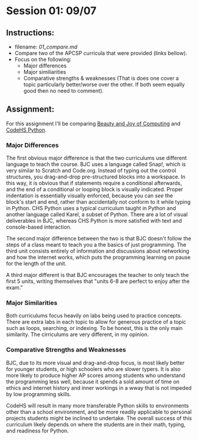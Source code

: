 # Session 01: 09/07
## Instructions:
* filename: *01_compare.md*
* Compare two of the APCSP curricula that were provided (links bellow).
* Focus on the following:
  * Major differences
  * Major similiarities
  * Comparative strengths & weaknesses (That is does one cover a topic particularly better/worse over the other. If both seem equally good then no need to comment).

## Assignment:
For this assignment I'll be comparing [Beauty and Joy of Computing](https://bjc.edc.org/bjc-r/course/bjc4nyc.html) and [CodeHS Python](https://codehs.com/uploads/f40041ef134075e10ee0106a0861abe1).

### Major Differences
The first obvious major difference is that the two curriculums use different language to teach the course. BJC uses a language called Snap!, which is very similar to Scratch and Code.org. Instead of typing out the control structures, you drag-and-drop pre-structured blocks into a workspace. In this way, it is obvious that if statements require a conditional afterwards, and the end of a conditional or looping block is visually indicated. Proper indentation is essentially visually enforced, because you can *see* the block's start and end, rather than accidentally not conform to it while typing in Python. CHS Python uses a typical curriculum taught in Python and another language called Karel, a subset of Python. There are a lot of visual deliverables in BJC, whereas CHS Python is more satisfied with text and console-based interaction. 

The second major difference between the two is that BJC doesn't follow the steps of a class meant to teach you a the basics of just programming. The third unit consists entirely of information and discussions about networking and how the internet works, which puts the programming learning on pause for the length of the unit. 

A third major different is that BJC encourages the teacher to only teach the first 5 units, writing themselves that "units 6-8 are perfect to enjoy after the exam."

### Major Similarities
Both curriculums focus heavily on labs being used to practice concepts. There are extra labs in each topic to allow for generous practice of a topic such as loops, searching, or indexing. To be honest, this is the only main similarity. The cirriculums are very different, in my opinion.

### Comparative Strengths and Weaknesses
BJC, due to its more visual and drag-and-drop focus, is most likely better for younger students, or high schoolers who are slower typers. It is also more likely to produce higher AP scores among students who understand the programming less well, because it spends a sold amount of time on ethics and internet history and inner workings in a wway that is not impeded by low programming skills. 

CodeHS will result in many more transferable Python skills to environments other than a school environment, and be more readily applicable to personal projects students might be inclined to undertake. The overall success of this curriculum likely depends on where the students are in their math, typing, and readiness for Python.


